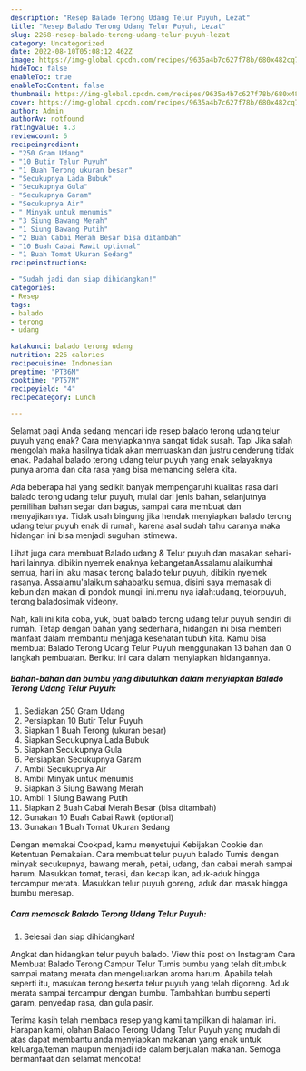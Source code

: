 ```yaml
---
description: "Resep Balado Terong Udang Telur Puyuh, Lezat"
title: "Resep Balado Terong Udang Telur Puyuh, Lezat"
slug: 2268-resep-balado-terong-udang-telur-puyuh-lezat
category: Uncategorized
date: 2022-08-10T05:08:12.462Z
image: https://img-global.cpcdn.com/recipes/9635a4b7c627f78b/680x482cq70/balado-terong-udang-telur-puyuh-foto-resep-utama.jpg
hideToc: false
enableToc: true
enableTocContent: false
thumbnail: https://img-global.cpcdn.com/recipes/9635a4b7c627f78b/680x482cq70/balado-terong-udang-telur-puyuh-foto-resep-utama.jpg
cover: https://img-global.cpcdn.com/recipes/9635a4b7c627f78b/680x482cq70/balado-terong-udang-telur-puyuh-foto-resep-utama.jpg
author: Admin
authorAv: notfound
ratingvalue: 4.3
reviewcount: 6
recipeingredient:
- "250 Gram Udang"
- "10 Butir Telur Puyuh"
- "1 Buah Terong ukuran besar"
- "Secukupnya Lada Bubuk"
- "Secukupnya Gula"
- "Secukupnya Garam"
- "Secukupnya Air"
- " Minyak untuk menumis"
- "3 Siung Bawang Merah"
- "1 Siung Bawang Putih"
- "2 Buah Cabai Merah Besar bisa ditambah"
- "10 Buah Cabai Rawit optional"
- "1 Buah Tomat Ukuran Sedang"
recipeinstructions:

- "Sudah jadi dan siap dihidangkan!"
categories:
- Resep
tags:
- balado
- terong
- udang

katakunci: balado terong udang 
nutrition: 226 calories
recipecuisine: Indonesian
preptime: "PT36M"
cooktime: "PT57M"
recipeyield: "4"
recipecategory: Lunch

---
```



Selamat pagi Anda sedang mencari ide resep balado terong udang telur puyuh yang enak? Cara menyiapkannya sangat tidak susah. Tapi Jika salah mengolah maka hasilnya tidak akan memuaskan dan justru cenderung tidak enak. Padahal balado terong udang telur puyuh yang enak selayaknya punya aroma dan cita rasa yang bisa memancing selera kita.


Ada beberapa hal yang sedikit banyak mempengaruhi kualitas rasa dari balado terong udang telur puyuh, mulai dari jenis bahan, selanjutnya pemilihan bahan segar dan bagus, sampai cara membuat dan menyajikannya. Tidak usah bingung jika hendak menyiapkan balado terong udang telur puyuh enak di rumah, karena asal sudah tahu caranya maka hidangan ini bisa menjadi suguhan istimewa.

Lihat juga cara membuat Balado udang &amp; Telur puyuh dan masakan sehari-hari lainnya. dibikin nyemek enaknya kebangetanAssalamu&#39;alaikumhai semua, hari ini aku masak terong balado telur puyuh, dibikin nyemek rasanya. Assalamu&#39;alaikum sahabatku semua, disini saya memasak di kebun dan makan di pondok mungil ini.menu nya ialah:udang, telorpuyuh, terong baladosimak videony.


Nah, kali ini kita coba, yuk, buat balado terong udang telur puyuh sendiri di rumah. Tetap dengan bahan yang sederhana, hidangan ini bisa memberi manfaat dalam membantu menjaga kesehatan tubuh kita. Kamu bisa membuat Balado Terong Udang Telur Puyuh menggunakan 13 bahan dan 0 langkah pembuatan. Berikut ini cara dalam menyiapkan hidangannya.

<!--inarticleads1-->

##### Bahan-bahan dan bumbu yang dibutuhkan dalam menyiapkan Balado Terong Udang Telur Puyuh:

1. Sediakan 250 Gram Udang
1. Persiapkan 10 Butir Telur Puyuh
1. Siapkan 1 Buah Terong (ukuran besar)
1. Siapkan Secukupnya Lada Bubuk
1. Siapkan Secukupnya Gula
1. Persiapkan Secukupnya Garam
1. Ambil Secukupnya Air
1. Ambil  Minyak untuk menumis
1. Siapkan 3 Siung Bawang Merah
1. Ambil 1 Siung Bawang Putih
1. Siapkan 2 Buah Cabai Merah Besar (bisa ditambah)
1. Gunakan 10 Buah Cabai Rawit (optional)
1. Gunakan 1 Buah Tomat Ukuran Sedang


Dengan memakai Cookpad, kamu menyetujui Kebijakan Cookie dan Ketentuan Pemakaian. Cara membuat telur puyuh balado Tumis dengan minyak secukupnya, bawang merah, petai, udang, dan cabai merah sampai harum. Masukkan tomat, terasi, dan kecap ikan, aduk-aduk hingga tercampur merata. Masukkan telur puyuh goreng, aduk dan masak hingga bumbu meresap. 

<!--inarticleads2-->

##### Cara memasak Balado Terong Udang Telur Puyuh:


1. Selesai dan siap dihidangkan!

Angkat dan hidangkan telur puyuh balado. View this post on Instagram Cara Membuat Balado Terong Campur Telur Tumis bumbu yang telah ditumbuk sampai matang merata dan mengeluarkan aroma harum. Apabila telah seperti itu, masukan terong beserta telur puyuh yang telah digoreng. Aduk merata sampai tercampur dengan bumbu. Tambahkan bumbu seperti garam, penyedap rasa, dan gula pasir. 

Terima kasih telah membaca resep yang kami tampilkan di halaman ini. Harapan kami, olahan Balado Terong Udang Telur Puyuh yang mudah di atas dapat membantu anda menyiapkan makanan yang enak untuk keluarga/teman maupun menjadi ide dalam berjualan makanan. Semoga bermanfaat dan selamat mencoba!
